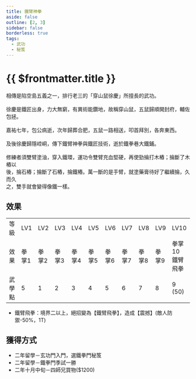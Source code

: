 ```yaml
---
title: 鐵臂神拳
aside: false
outline: [2, 3]
sidebar: false
borderless: true
tags:
  - 武功
  - 秘笈
---
```


# {{ $frontmatter.title }}

<BookItemIcon :size="`medium`" :needLink="false" :no="6005"></BookItemIcon>

相傳是陷空島五義之一，排行老三的「穿山鼠徐慶」所擅長的武功。
<br><br>
徐慶是鐵匠出身，力大無窮，有異術能鑽地，故稱穿山鼠，五鼠歸順開封府，輔佐包拯。
<br><br>
嘉祐七年，包公病逝，次年歸葬合肥，五鼠一路相送，叩首拜別，各奔東西。
<br><br>
及後徐慶歸隱崆峒，傳下鐵臂神拳與鐵匠技術，逝於鐵拳巷大鐵鋪。
<br><br>
修練者須雙臂塗油，穿入鐵環，運功令雙臂充血堅硬，再使勁掄打木樁；掄斷了木樁以<br>
後，掄石樁；掄斷了石樁，掄鐵樁。萬一斷的是手臂，就塗藥膏待好了繼續掄，久而久<br>
之，雙手就會變得像鐵一樣。
<br clear="all" />

## 效果

<table>
    <tr>
        <td>等級</td>
        <td>LV1</td>
        <td>LV2</td>
        <td>LV3</td>
        <td>LV4</td>
        <td>LV5</td>
        <td>LV6</td>
        <td>LV7</td>
        <td>LV8</td>
        <td>LV9</td>
        <td>LV10</td>
    </tr>
    <tr>
        <td>效果</td>
        <td>拳掌1</td>
        <td>拳掌2</td>
        <td>拳掌3</td>
        <td>拳掌4</td>
        <td>拳掌5</td>
        <td>拳掌6</td>
        <td>拳掌7</td>
        <td>拳掌8</td>
        <td>拳掌9</td>
        <td>拳掌10<br>鐵臂飛拳</td>
    </tr>
    <tr>
        <td>武學點</td>
        <td>5</td>
        <td>1</td>
        <td>2</td>
        <td>3</td>
        <td>4</td>
        <td>5</td>
        <td>6</td>
        <td>7</td>
        <td>8</td>
        <td>9 (50)</td>
    </tr>
</table>

- 鐵臂飛拳：境界二以上，絕招變為【鐵臂飛拳】，造成【震撼】(敵人防禦-50%，1T)

## 獲得方式

- 二年留學－玄功門入門，選鐵拳門秘笈
- 二年留學－鐵拳門季試一勝
- 二年十月中旬－四師兄買物($1200)
